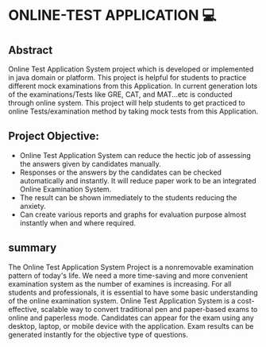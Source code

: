 # ONLINE-TEST APPLICATION 💻

## Abstract

Online Test Application System project which is developed or implemented in java domain or platform. This project is helpful for students to practice different mock examinations from this Application. In current generation lots of the examinations/Tests like GRE, CAT, and MAT...etc is 
conducted through online system. This project will help students to get practiced to online Tests/examination method by taking mock tests from this Application.

## Project Objective:  

* Online Test Application System can reduce the hectic job of assessing the answers given by candidates manually.  
* Responses or the answers by the candidates can be checked automatically and instantly. It will reduce paper work to be an integrated Online Examination System.  
* The result can be shown immediately to the students reducing the anxiety.
* Can create various reports and graphs for evaluation purpose almost instantly when and where required.

## summary

The Online Test Application System Project is a nonremovable examination pattern of today's life. We need a more time-saving and more convenient examination system as the number of examines is increasing. For all students and professionals, it is essential to have some basic 
understanding of the online examination system.  Online Test Application System is a cost-effective, scalable way to convert traditional pen and paper-based exams to online and paperless mode. Candidates can appear for the exam using any 
desktop, laptop, or mobile device with the application. Exam results can be generated instantly for the objective type of questions. 
